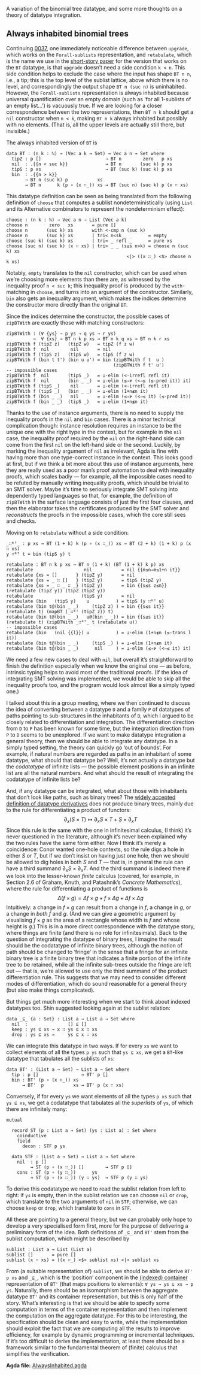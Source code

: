 A variation of the binomial tree datatype, and some more thoughts on a theory of datatype integration.

## Always inhabited binomial trees

Continuing [0037](/blog/0037/), one immediately noticeable difference between `upgrade`, which works on the `Forall-sublists` representation, and `retabulate`, which is the name we use in the [short-story paper](/#publication-8798a704) for the version that works on the `BT` datatype, is that `upgrade` doesn’t need a side condition `k < n`.
This side condition helps to exclude the case where the input has shape `BT n n`, i.e., a tip; this is the top level of the sublist lattice, above which there is no level, and correspondingly the output shape `BT n (suc n)` is uninhabited.
However, the `Forall-sublists` representation is always inhabited because universal quantification over an empty domain (such as ‘for all 1-sublists of an empty list...’) is vacuously true.
If we are looking for a closer correspondence between the two representations, then `BT n k` should get a `nil` constructor when `n < k`, making `BT n k` always inhabited but possibly with no elements.
(That is, all the upper levels are actually still there, but invisible.)

The always inhabited version of `BT` is
```
data BT : (n k : ℕ) → (Vec a k → Set) → Vec a n → Set where
  tipZ : p []                        → BT n        zero   p xs
  nil  : .{{n < suc k}}              → BT n       (suc k) p xs
  tipS : p xs                        → BT (suc k) (suc k) p xs
  bin  : .{{n > k}}
       → BT n (suc k) p           xs
       → BT n      k (p ∘ (x ∷_)) xs → BT (suc n) (suc k) p (x ∷ xs)
```
This datatype definition can be seen as being translated from the following definition of `choose` that computes a sublist nondeterministically (using `List` and its Alternative combinators to represent the nondeterminism effect):
```
choose : (n k : ℕ) → Vec a n → List (Vec a k)
choose n        zero   xs       = pure []
choose n       (suc k) xs       with <-cmp n (suc k)
choose n       (suc k) xs       | tri< n<sk _ _      = empty
choose (suc k) (suc k) xs       | tri≈ _ refl _      = pure xs
choose (suc n) (suc k) (x ∷ xs) | tri> _ _ (s≤s n>k) = choose n (suc k) xs
                                             <|> ((x ∷_) <$> choose n k xs)
```
Notably, `empty` translates to the `nil` constructor, which can be used when we’re choosing more elements than there are, as witnessed by the inequality proof `n < suc k`; this inequality proof is produced by the `with`-matching in `choose`, and turns into an argument of the constructor.
Similarly, `bin` also gets an inequality argument, which makes the indices determine the constructor more directly than the original `BT`.

Since the indices determine the constructor, the possible cases of `zipBTWith` are exactly those with matching constructors:
```
zipBTWith : (∀ {ys} → p ys → q ys → r ys)
          →  ∀ {xs} → BT n k p xs → BT n k q xs → BT n k r xs
zipBTWith f (tipZ z)   (tipZ w)   = tipZ (f z w)
zipBTWith f  nil        nil       = nil
zipBTWith f (tipS z)   (tipS w)   = tipS (f z w)
zipBTWith f (bin t t') (bin u u') = bin (zipBTWith f t  u )
                                        (zipBTWith f t' u')
-- impossible cases
zipBTWith f  nil       (tipS _)   = ⊥-elim (<-irrefl refl it)
zipBTWith f  nil       (bin _ _)  = ⊥-elim (≤⇒≯ (<⇒≤ (≤-pred it)) it)
zipBTWith f (tipS _)    nil       = ⊥-elim (<-irrefl refl it)
zipBTWith f (tipS _)   (bin _ _)  = ⊥-elim (1+n≰n it)
zipBTWith f (bin _ _)   nil       = ⊥-elim (≤⇒≯ (<⇒≤ it) (≤-pred it))
zipBTWith f (bin _ _)  (tipS _)   = ⊥-elim (1+n≰n it)
```
Thanks to the use of instance arguments, there is no need to supply the inequality proofs in the `nil` and `bin` cases.
There is a minor technical complication though: instance resolution requires an instance to be the unique one with the right type in the context, but for example in the `nil` case, the inequality proof required by the `nil` on the right-hand side can come from the first `nil` on the left-hand side or the second.
Luckily, by marking the inequality argument of `nil` as irrelevant, Agda is fine with having more than one type-correct instance in the context.
This looks good at first, but if we think a bit more about this use of instance arguments, here they are really used as a poor man’s proof automation to deal with inequality proofs, which scales badly — for example, all the impossible cases need to be refuted by manually writing inequality proofs, which should be trivial to an SMT solver.
Maybe it’s time to seriously integrate SMT solving into dependently typed languages so that, for example, the definition of `zipBTWith` in the surface language consists of just the first four clauses, and then the elaborator takes the certificates produced by the SMT solver and *reconstructs* the proofs in the impossible cases, which the core still sees and checks.

Moving on to `retabulate` without a side condition:
```
_∷ᴮᵀ_ : p xs → BT (1 + k) k (p ∘ (x ∷_)) xs → BT (2 + k) (1 + k) p (x ∷ xs)
y ∷ᴮᵀ t = bin (tipS y) t

retabulate : BT n k p xs → BT n (1 + k) (BT (1 + k) k p) xs
retabulate                   nil           = nil {{m≤n⇒m≤1+n it}}
retabulate {xs = []       } (tipZ y)       = nil
retabulate {xs = _ ∷ []   } (tipZ y)       = tipS (tipZ y)
retabulate {xs = _ ∷ _ ∷ _} (tipZ y)       = bin {{s≤s z≤n}} (retabulate (tipZ y)) (tipZ (tipZ y))
retabulate                  (tipS y)       = nil
retabulate (bin   (tipS y)    u          ) = tipS (y ∷ᴮᵀ u)
retabulate (bin t@(bin _ _)     (tipZ z) ) = bin {{s≤s it}} (retabulate t) (mapBT (_∷ᴮᵀ (tipZ z)) t)
retabulate (bin t@(bin _ _)   u@(bin _ _)) = bin {{s≤s it}} (retabulate t) (zipBTWith _∷ᴮᵀ_ t (retabulate u))
-- impossible cases
retabulate (bin   (nil {{l}}) u          ) = ⊥-elim (1+n≰n (≤-trans l it))
retabulate (bin t@(bin _ _)     (tipS _) ) = ⊥-elim (1+n≰n it)
retabulate (bin t@(bin _ _)      nil     ) = ⊥-elim (≤⇒≯ (<⇒≤ it) it)
```
We need a few new cases to deal with `nil`, but overall it’s straightforward to finish the definition especially when we know the original one — as before, intrinsic typing helps to avoid most of the traditional proofs.
(If the idea of integrating SMT solving was implemented, we would be able to skip all the inequality proofs too, and the program would look almost like a simply typed one.)

I talked about this in a group meeting, where we then continued to discuss the idea of converting between a datatype `D` and a family `P` of datatypes of paths pointing to sub-structures in the inhabitants of `D`, which I argued to be closely related to differentiation and integration.
The differentiation direction from `D` to `P` has been known for some time, but the integration direction from `P` to `D` seems to be unexplored.
If we want to make datatype integration a general theory, then we should be able to integrate any datatype.
In a simply typed setting, the theory can quickly go ‘out of bounds’.
For example, if natural numbers are regarded as paths in an inhabitant of some datatype, what should that datatype be?
Well, it’s not actually a datatype but the *codatatype* of infinite lists — the possible element positions in an infinite list are all the natural numbers.
And what should the result of integrating the codatatype of infinite lists be?

And, if any datatype can be integrated, what about those with inhabitants that don’t look like paths, such as binary trees?
The [widely accepted definition of datatype derivatives](http://strictlypositive.org/diff.pdf) does not produce binary trees, mainly due to the rule for differentiating a product of functors:
$$ \partial_x (S \times T) \mathrel\mapsto \partial_x S \times T + S \times \partial_x T $$
Since this rule is the same with the one in infinitesimal calculus, (I think) it’s never questioned in the literature, although it’s never been explained why the two rules have the same form either.
Now I think it’s merely a coincidence: Conor wanted one-hole contexts, so the rule digs a hole in either $S$ or $T$, but if we don’t insist on having just one hole, then we should be allowed to dig holes in both $S$ and $T$ — that is, in general the rule can have a third summand $\partial_x S \times \partial_x T$.
And the third summand is indeed there if we look into the lesser-known *finite* calculus (covered, for example, in Section 2.6 of Graham, Knuth, and Patashnik’s _Concrete Mathematics_), where the rule for differentiating a product of functions is
$$ \Delta (f \times g) = \Delta f \times g + f \times \Delta g + \Delta f \times \Delta g $$
Intuitively: a change in $f \times g$ can result from a change in $f$, a change in $g$, or a change in *both* $f$ and $g$.
(And we can give a geometric argument by visualising $f \times g$ as the area of a rectangle whose width is $f$ and whose height is $g$.)
This is in a more direct correspondence with the datatype story, where things are finite (and there is no role for infinitesimals).
Back to the question of integrating the datatype of binary trees, I imagine the result should be the codatatype of infinite binary trees, although the notion of path should be changed to ‘fringe’ in the sense that a fringe for an infinite binary tree is a finite binary tree that indicates a finite portion of the infinite tree to be retained, while all the infinite sub-trees outside the fringe are left out — that is, we’re allowed to use only the third summand of the product differentiation rule.
This suggests that we may need to consider different modes of differentiation, which do sound reasonable for a general theory (but also make things complicated).

But things get much more interesting when we start to think about indexed datatypes too.
Shin suggested looking again at the sublist relation:
```
data _⊆_ {a : Set} : List a → List a → Set where
  nil  :               [] ⊆ []
  keep : ys ⊆ xs → x ∷ ys ⊆ x ∷ xs
  drop : ys ⊆ xs →     ys ⊆ x ∷ xs
```
We can integrate this datatype in two ways.
If for every `xs` we want to collect elements of all the types `p ys` such that `ys ⊆ xs`, we get a `BT`-like datatype that tabulates all the sublists of `xs`:
```
data BT' : (List a → Set) → List a → Set where
  tip : p []                → BT' p []
  bin : BT' (p ∘ (x ∷_)) xs
      → BT'  p           xs → BT' p (x ∷ xs)
```
Conversely, if for every `ys` we want elements of all the types `p xs` such that `ys ⊆ xs`, we get a codatatype that tabulates all the *superlists* of `ys`, of which there are infinitely many:
```
mutual

  record ST (p : List a → Set) (ys : List a) : Set where
    coinductive
    field
      decon : STF p ys

  data STF : (List a → Set) → List a → Set where
    nil  : p []
         → ST (p ∘ (x ∷_)) []        → STF p []
    cons : ST (p ∘ (y ∷_))      ys
         → ST (p ∘ (x ∷_)) (y ∷ ys)  → STF p (y ∷ ys)
```
To derive this codatatype we need to read the sublist relation from left to right: if `ys` is empty, then in the sublist relation we can choose `nil` or `drop`, which translate to the two arguments of `nil` in `STF`; otherwise, we can choose `keep` or `drop`, which translate to `cons` in `STF`.

All these are pointing to a general theory, but we can probably only hope to develop a very specialised form first, more for the purpose of delivering a preliminary form of the idea.
Both definitions of `_⊆_` and `BT'` stem from the sublist computation, which might be described by
```
sublist : List a → List (List a)
sublist []       = pure []
sublist (x ∷ xs) = ((x ∷_) <$> sublist xs) <|> sublist xs
```
From (a suitable representation of) `sublist`, we should be able to derive `BT' p xs` and `_⊆_`, which is the ‘position’ component in the [(indexed) container](https://doi.org/10.1017/s095679681500009x) representation of `BT'` (that maps positions to elements): `∀ ys → ys ⊆ xs → p ys`.
Naturally, there should be an isomorphism between the aggregate datatype `BT'` and its container representation, but this is only half of the story.
What’s interesting is that we should be able to specify some computation in terms of the container representation and then implement the computation on the aggregate datatype.
For this to be interesting, the specification should be clean and easy to write, while the implementation should exploit the fact that we are computing all the results to improve efficiency, for example by dynamic programming or incremental techniques.
If it’s too difficult to derive the implementation, at least there should be a framework similar to the fundamental theorem of (finite) calculus that simplifies the verification.

**Agda file:** [AlwaysInhabited.agda](AlwaysInhabited.agda)
